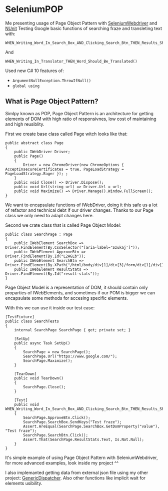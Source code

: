 
# SeleniumPOP
Me presenting usage of Page Object Pattern with [SeleniumWebdriver](https://www.selenium.dev/documentation/webdriver/) and [NUnit](https://nunit.org/)
Testing Google basic functions of searching fraze and transleting text with:

    WHEN_Writing_Word_In_Search_Box_AND_Clicking_Search_Btn_THEN_Results_Should_Appear()

And

    WHEN_Writing_In_Translator_THEN_Word_Should_Be_Translated()

Used new C# 10 features of:

 - `ArgumentNullException.ThrowIfNull()`
 - `global using`

## What is Page Object Pattern?
Simlpy known as POP, Page Object Pattern is an architecture for getting elements of DOM with high ratio of responsivnes, low cost of maintaining and high reusiblity.

First we create base class called Page witch looks like that:

    public abstract class Page
    {
        public IWebDriver Driver;
        public Page()
        {
            Driver = new ChromeDriver(new ChromeOptions { AcceptInsecureCertificates = true, PageLoadStrategy = PageLoadStrategy.Eager }); ;
        }
        public void Close() => Driver.Dispose();
        public void Url(string url) => Driver.Url = url;
        public void Maximize() => Driver.Manage().Window.FullScreen();
    }
We want to encapsulate functions of IWebDriver, doing it this safe us a lot of refactor and technical debt if our driver changes. Thanks to our Page class we only need to adapt changes here. 

Second we crate class that is called Page Object Model:

    public class SearchPage : Page
    {
        public IWebElement SearchBox => Driver.FindElement(By.CssSelector("[aria-label='Szukaj']"));
        public IWebElement ApproveBtn => Driver.FindElement(By.Id("L2AGLb"));
        public IWebElement SearchBtn => Driver.FindElement(By.XPath("/html/body/div[1]/div[3]/form/div[1]/div[1]/div[3]/center/input[1]"));
        public IWebElement ResultStats => Driver.FindElement(By.Id("result-stats"));
    }
Page Object Model is a representation of DOM, it should contain only proparties of IWebElements, and sometimes if our POM is bigger we can encapsulate some methods for accesing specific elements.

With this we can use it inside our test case:

    [TestFixture]
    public class SearchTests
    {
        internal SearchPage SearchPage { get; private set; }

        [SetUp]
        public async Task SetUp()
        {
            SearchPage = new SearchPage();
            SearchPage.Url("https://www.google.com/");
            SearchPage.Maximize();
        }

        [TearDown]
        public void TearDown()
        {
            SearchPage.Close();
        }

        [Test]
        public void WHEN_Writing_Word_In_Search_Box_AND_Clicking_Search_Btn_THEN_Results_Should_Appear()
        {
            SearchPage.ApproveBtn.Click();
            SearchPage.SearchBox.SendKeys("Test fraze");
            Assert.AreEqual(SearchPage.SearchBox.GetDomProperty("value"), "Test fraze");
            SearchPage.SearchBtn.Click();
            Assert.That(SearchPage.ResultStats.Text, Is.Not.Null);
        }
    }
It's simple example of using Page Object Pattern with SeleniumWebdriver, for more advanced examples, look inside my project ^^

I also implemanted getting data from external json file using my other project: [GenericDispatcher](https://github.com/JacekRatajewski/GenericDispatcher). 
Also other functions like implicit wait for elements usibility.

